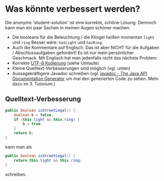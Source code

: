 Was könnte verbessert werden?
=============================
Die anonyme 'student-solution' ist eine korrekte, schöne Lösung.
Dennoch kann man ein paar Sachen in meinen Augen schöner machen:

* Die booleans für die Beleuchtung / die Klingel heißen momentan `light` und `ring`
  Besser wäre: `hasLight` und `hasRing`.
* Auch die Kommentare auf Englisch. Das ist aber NICHT für die 
  Aufgaben / Abschlussaufgaben gefordert! Es ist nur mein 
  persönlicher Geschmack. Mit Englisch hat man jedenfalls nicht das nächste Problem:
* Korrekte [UTF-8 Kodierung](http://de.wikipedia.org/wiki/UTF-8) (siehe Umlaute)
* Kleine Quelltext-Verbesserungen sind möglich (vgl. unten)
* Aussagekräftigere Javadoc schreiben (vgl. [javadoc - The Java API Documentation Generator](http://docs.oracle.com/javase/6/docs/technotes/tools/windows/javadoc.html)
  um mal den generierten Code zu sehen. Mehr dazu im 3. Tutorium.)


Quelltext-Verbesserung
----------------------
```java
public boolean isStreetLegal() {
    boolean b = false;
    if (this.light && this.ring) {
        b = true;
    }
    return b;
}
```

kann man als

```java
public boolean isStreetLegal() {
    return this.light && this.ring;
}
```

schreiben.
